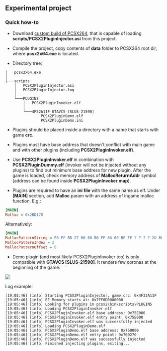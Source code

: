 ## Experimental project

### Quick how-to

 - Download [custom build of PCSX264](https://github.com/ThirteenAG/pcsx2/suites/5738997033/artifacts/190276266), that is capable of loading **scripts/PCSX2PluginInjector.asi** from this project.

- Compile the project, copy contents of **data** folder to PCSX264 root dir, where **pcsx2x64.exe** is located.

- Directory tree:

```
│   pcsx2x64.exe
│
├───scripts
    │   PCSX2PluginInjector.asi
    │   PCSX2PluginInjector.log
    │
    └───PLUGINS
        │   PCSX2PluginInvoker.elf
        │
        └───4F32A11F-GTAVCS-[SLUS-21590]
                PCSX2PluginDemo.elf
                PCSX2PluginDemo.ini
```

 - Plugins should be placed inside a directory with a name that starts with game **crc**.

 - Plugins must have base address that doesn't conflict with main game and with other plugins (including **PCSX2PluginInvoker.elf**).

 - Use **PCSX2PluginInvoker.elf** in combination with **PCSX2PluginDummy.elf** (invoker will not be injected without any plugins) to find out minimum base address for new plugin. After the game is loaded, check memory address of **MallocReturnAddr** symbol (address can be found inside **PCSX2PluginInvoker.map**).

 - Plugins are required to have an **ini file** with the same name as elf. Under **[MAIN]** section, add **Malloc** param with an address of ingame malloc function. E.g.:
 
 ```ini
[MAIN]
Malloc = 0x2BD178
 ```

 Alternatively:

 ```ini
[MAIN]
MallocPatternString = F0 FF BD 27 00 00 B0 FF 08 00 BF FF ? ? ? ? 2D 80 80 00 2D 28 00 02 ? ? ? ? 2D 20 40 00 00 00 B0 DF 08 00 BF DF 08 00 E0 03 10 00 BD 27
MallocPatternIndex = 2
MallocPatternOffset = 0
 ```

- Demo plugin (and most likely PCSX2PluginInvoker too) is only compatible with **GTAVCS [SLUS-21590]**. It renders few coronas at the beginning of the game:

![](https://i.imgur.com/qYbBtr3.png)

Log example:

```
[19:05:46] [info] Starting PCSX2PluginInjector, game crc: 0x4F32A11F
[19:05:46] [info] EE Memory starts at: 0x7FF6D0000000
[19:05:46] [info] Looking for plugins in pcsx2\bin\scripts\PLUGINS
[19:05:46] [info] Loading PCSX2PluginInvoker.elf
[19:05:46] [info] PCSX2PluginInvoker.elf base address: 0x75E000
[19:05:46] [info] PCSX2PluginInvoker.elf entry point: 0x75E000
[19:05:46] [info] PCSX2PluginInvoker.elf was successfully injected
[19:05:46] [info] Loading PCSX2PluginDemo.elf
[19:05:46] [info] PCSX2PluginDemo.elf base address: 0x760000
[19:05:46] [info] PCSX2PluginDemo.elf entry point: 0x760270
[19:05:46] [info] PCSX2PluginDemo.elf was successfully injected
[19:05:46] [info] Finished injecting plugins, exiting...
```